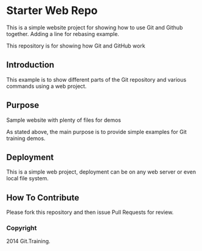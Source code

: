 # Starter Web Repo

This is a simple website project for
showing how to use Git and Github together. Adding a line for rebasing example.

This repository is for showing how Git and GitHub work

## Introduction

This example is to show different parts
of the Git repository and various commands
using a web project.

## Purpose

Sample website with plenty of files for demos

As stated above, the main purpose is to provide
simple examples for Git training demos.

## Deployment

This is a simple web project, deployment can be
on any web server or even local file system.

## How To Contribute

Please fork this repository and then issue Pull Requests for review.

### Copyright

2014 Git.Training.